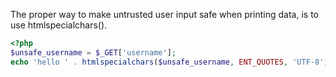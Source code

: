 The proper way to make untrusted user input safe when printing data, is to use htmlspecialchars().

```php
<?php
$unsafe_username = $_GET['username'];
echo 'hello ' . htmlspecialchars($unsafe_username, ENT_QUOTES, 'UTF-8');
```